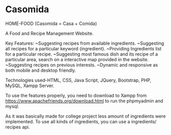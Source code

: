 # Casomida
HOME-FOOD (Casomida = Casa + Comida)

A Food and Recipe Management Website.

Key Features:
~Suggesting recipes from available ingredients.
~Suggesting all recipes for a particular keyword (ingredient).
~Providing Ingredients list for a particular recipe.
~Suggesting most famous dish and its recipe of a particular area, search on a interactive map
provided in the website.
~Suggesting recipes on previous interests.
~Dynamic and responsive as both mobile and desktop friendly.

Technologies used-HTML, CSS, Java Script, JQuery, Bootstrap, PHP, MySQL, Xampp Server.

To use the features properly, you need to download to Xampp from https://www.apachefriends.org/download.html to run the phpmyadmin and mysql.

As it was basically made for college project less amount of ingredients were implemented.
To use all kinds of ingredients, you can use a ingredients/ recipes api.

